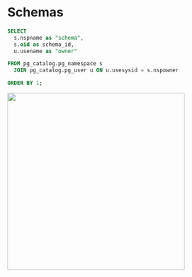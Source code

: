 # Schemas

```sql
SELECT
  s.nspname as "schema",
  s.oid as schema_id,
  u.usename as "owner"

FROM pg_catalog.pg_namespace s
  JOIN pg_catalog.pg_user u ON u.usesysid = s.nspowner

ORDER BY 1;
```

<img width="400" src="https://user-images.githubusercontent.com/926720/210604408-1be0780a-d35d-48f2-9bd5-b03d886bf9ac.png">
